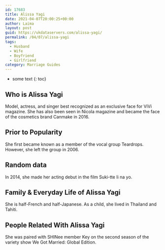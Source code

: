 ```yaml
---
id: 17683
title: Alissa Yagi
date: 2021-04-07T20:00:25+00:00
author: Laima
layout: post
guid: https://ukdataservers.com/alissa-yagi/
permalink: /04/07/alissa-yagi
tags:
  - Husband
  - Wife
  - Boyfriend
  - Girlfriend
category: Marriage Guides
---
```


* some text
{: toc}


## Who is Alissa Yagi
                  
                  
                  
Model, actress, and singer best recognized as an exclusive face for ViVi magazine. She has also been seen in Nicola magazine and became the face of the cosmetics brand Canmake in 2016. 
                  
              
            
              
            
                
                
                
## Prior to Popularity
                  
                  
                  
She first became known as a member of the vocal group Teardrops. However, she left the group in 2006. 
                  
              
            
              
            
                
                
                
## Random data
                  
                  
                  
In 2014, she made her acting debut in the film Suki-tte Ii na yo. 
                  
              
            
              
            
                
                
                
## Family & Everyday Life of Alissa Yagi
                  
                  
                  
She is half-French and half-Japanese. As a child, she lived in Thailand and Tahiti. 
                  
              
            
              
            
                
                
                
## People Related With Alissa Yagi
                  
                  
                  
She was paired with SHINee member Key on the second season of the variety show We Got Married: Global Edition. 
                  
              
            
              
            
                
              
            
              
              
            
            
              
            
          
          
          